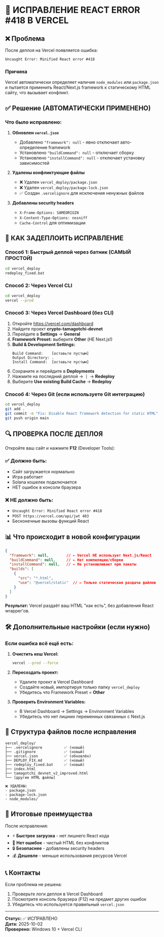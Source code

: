 # 🔧 ИСПРАВЛЕНИЕ REACT ERROR #418 В VERCEL

## ❌ Проблема

После деплоя на Vercel появляется ошибка:
```
Uncaught Error: Minified React error #418
```

### Причина
Vercel автоматически определяет наличие `node_modules` или `package.json` и пытается применить React/Next.js framework к статическому HTML сайту, что вызывает конфликт.

## ✅ Решение (АВТОМАТИЧЕСКИ ПРИМЕНЕНО)

### Что было исправлено:

1. **Обновлен `vercel.json`**
   - Добавлено `"framework": null` - явно отключает авто-определение framework
   - Установлено `"buildCommand": null` - отключает сборку
   - Установлено `"installCommand": null` - отключает установку зависимостей
   
2. **Удалены конфликтующие файлы**
   - ❌ Удален `vercel_deploy/package.json`
   - ❌ Удален `vercel_deploy/package-lock.json`
   - ✅ Создан `.vercelignore` для исключения ненужных файлов

3. **Добавлены security headers**
   - `X-Frame-Options: SAMEORIGIN`
   - `X-Content-Type-Options: nosniff`
   - `Cache-Control` для оптимизации

## 🚀 КАК ЗАДЕПЛОИТЬ ИСПРАВЛЕНИЕ

### Способ 1: Быстрый деплой через батник (САМЫЙ ПРОСТОЙ)
```bash
cd vercel_deploy
redeploy_fixed.bat
```

### Способ 2: Через Vercel CLI
```bash
cd vercel_deploy
vercel --prod
```

### Способ 3: Через Vercel Dashboard (без CLI)
1. Откройте https://vercel.com/dashboard
2. Найдите проект **crypto-tamagotchi-devnet**
3. Перейдите в **Settings** → **General**
4. **Framework Preset:** выберите **Other** (НЕ Next.js!)
5. **Build & Development Settings:**
   ```
   Build Command:    [оставьте пустым]
   Output Directory: .
   Install Command:  [оставьте пустым]
   ```
6. Сохраните и перейдите в **Deployments**
7. Нажмите на последний деплой → **⋮** → **Redeploy**
8. Выберите **Use existing Build Cache** → **Redeploy**

### Способ 4: Через Git (если используете Git интеграцию)
```bash
cd vercel_deploy
git add .
git commit -m "Fix: Disable React framework detection for static HTML"
git push origin main
```

## 🔍 ПРОВЕРКА ПОСЛЕ ДЕПЛОЯ

Откройте ваш сайт и нажмите **F12** (Developer Tools):

### ✅ Должно быть:
- Сайт загружается нормально
- Игра работает
- Solana кошелек подключается
- НЕТ ошибок в консоли браузера

### ❌ НЕ должно быть:
- `Uncaught Error: Minified React error #418`
- `POST https://vercel.com/api/jwt 403`
- Бесконечные вызовы функций React

## 📊 Что происходит в новой конфигурации

```json
{
  "framework": null,        // ← Vercel НЕ использует Next.js/React
  "buildCommand": null,     // ← Нет компиляции/сборки
  "installCommand": null,   // ← Не устанавливает npm пакеты
  "builds": [
    {
      "src": "*.html",
      "use": "@vercel/static"  // ← Только статическая раздача файлов
    }
  ]
}
```

**Результат:** Vercel раздаёт ваш HTML "как есть", без добавления React wrapper'ов.

## 🛠️ Дополнительные настройки (если нужно)

### Если ошибка всё ещё есть:

1. **Очистить кеш Vercel:**
   ```bash
   vercel --prod --force
   ```

2. **Пересоздать проект:**
   - Удалите проект в Vercel Dashboard
   - Создайте новый, импортируя только папку `vercel_deploy`
   - Убедитесь что Framework Preset = **Other**

3. **Проверить Environment Variables:**
   - В Vercel Dashboard → Settings → Environment Variables
   - Убедитесь что нет лишних переменных связанных с Next.js

## 📝 Структура файлов после исправления

```
vercel_deploy/
├── .vercelignore          ✅ (новый)
├── .gitignore             ✅ (новый)
├── vercel.json            ✅ (обновлён)
├── DEPLOY_FIX.md          ✅ (новый)
├── redeploy_fixed.bat     ✅ (новый)
├── index.html
├── tamagotchi_devnet_v2_improved.html
└── [другие HTML файлы]

❌ УДАЛЕНЫ:
- package.json
- package-lock.json
- node_modules/
```

## 🎯 Итоговые преимущества

После исправления:
- ⚡ **Быстрее загрузка** - нет лишнего React кода
- 🐛 **Нет ошибок** - чистый HTML без конфликтов
- 🔒 **Безопаснее** - добавлены security headers
- 💰 **Дешевле** - меньше использования ресурсов Vercel

## 📞 Контакты

Если проблема не решена:
1. Проверьте логи деплоя в Vercel Dashboard
2. Посмотрите консоль браузера (F12) на предмет других ошибок
3. Убедитесь что используется правильный `vercel.json`

---

**Статус:** ✅ ИСПРАВЛЕНО  
**Дата:** 2025-10-02  
**Проверено:** Windows 10 + Vercel CLI






